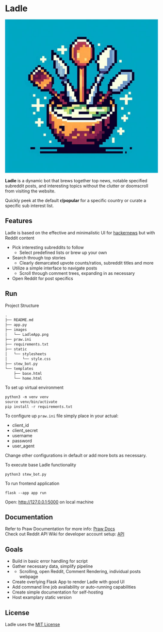 # Ladle

<img src="images/LadleApp.png" width="512" alt="Ladle Logo">

**Ladle** is a dynamic bot that brews together top news, notable specified subreddit posts, and interesting topics without the clutter or doomscroll from visiting the website. 

Quickly peek at the default **r/popular** for a specific country or curate a specific sub interest list. 

## Features
Ladle is based on the effective and minimalistic UI for [hackernews](https://news.ycombinator.com/) but with Reddit content
- Pick interesting subreddits to follow
  - Select predefined lists or brew up your own
- Search through top stories
  - Clearly demarcated upvote counts/ratios, subreddit titles and more
- Utilize a simple interface to navigate posts
  - Scroll through comment trees, expanding in as necessary
- Open Reddit for post specifics

## Run
Project Structure
```
.
├── README.md
├── app.py
├── images
│   └── LadleApp.png
├── praw.ini
├── requirements.txt
├── static
│   └── stylesheets
│       └── style.css
├── stew_bot.py
└── templates
    ├── base.html
    └── home.html
```

To set up virtual environment
```
python3 -m venv venv
source venv/bin/activate
pip install -r requirements.txt
```

To configure up ```praw.ini``` file simply place in your actual:
- client_id
- client_secret
- username
- password
- user_agent

Change other configurations in default or add more bots as necessary.

To execute base Ladle functionality
```
python3 stew_bot.py
```

To run frontend application
```
flask --app app run
```
Open: http://127.0.0.1:5000 on local machine

## Documentation

Refer to Praw Documentation for more info:  [Praw Docs](https://praw.readthedocs.io/en/stable/index.html)\
Check out Reddit API Wiki for developer account setup: [API](https://www.reddit.com/wiki/api/) 

## Goals
- Build in basic error handling for script
- Gather necessary data, simplify pipeline
- * Scrolling, open Reddit, Comment Rendering, individual posts webpage 
- Create overlying Flask App to render Ladle with good UI
- Add command line job availability or auto-running capabilities
- Create simple documentation for self-hosting
- Host examplary static version

## License

Ladle uses the [MIT License](https://opensource.org/license/mit)
